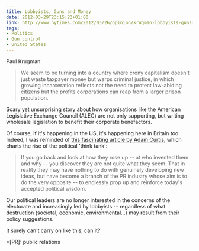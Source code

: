 ```yaml
---
title: Lobbyists, Guns and Money
date: 2012-03-29T23:15:23+01:00
link: http://www.nytimes.com/2012/03/26/opinion/krugman-lobbyists-guns-and-money.html
tags:
- Politics
- Gun control
- United States
---
```

Paul Krugman:

> We seem to be turning into a country where crony capitalism doesn't just waste taxpayer money but warps criminal justice, in which growing incarceration reflects not the need to protect law-abiding citizens but the profits corporations can reap from a larger prison population.

Scary yet unsurprising story about how organisations like the American Legislative Exchange Council (ALEC) are not only supporting, but writing wholesale legislation to benefit their corporate benefactors.

Of course, if it's happening in the US, it's happening here in Britain too. Indeed, I was reminded of [this fascinating article by Adam Curtis][1], which charts the rise of the political 'think tank':

> If you go back and look at how they rose up -- at who invented them and why -- you discover they are not quite what they seem. That in reality they may have nothing to do with genuinely developing new ideas, but have  become a branch of the PR industry whose aim is to do the very opposite -- to endlessly prop up and reinforce today's accepted political wisdom.

Our political leaders are no longer interested in the concerns of the electorate and increasingly led by lobbyists -- regardless of what destruction (societal, economic, environmental...) may result from their policy suggestions.

It surely can't carry on like this, can it?

[1]: http://www.bbc.co.uk/blogs/adamcurtis/2011/09/the_curse_of_tina.html

*[PR]: public relations
